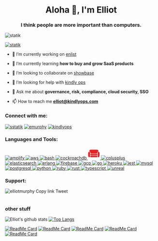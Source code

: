 
<h1 align="center">Aloha 👋, I'm Elliot</h1>
<h3 align="center">I think people are more important than computers.</h3>

<p align="left"> <img src="https://komarev.com/ghpvc/?username=statik&label=Profile%20views&color=0e75b6&style=flat" alt="statik" /> </p>

<p align="left"> <a href="https://github.com/ryo-ma/github-profile-trophy"><img src="https://github-profile-trophy.vercel.app/?username=statik" alt="statik" /></a> </p>

- 🔭 I’m currently working on [enlist](https://enlist.io/)

- 🌱 I’m currently learning **how to buy and grow SaaS products**

- 👯 I’m looking to collaborate on [showbase](https://showbase.studio/)

- 🤝 I’m looking for help with [kindly ops](https://www.kindlyops.com/)

- 💬 Ask me about **governance, risk, compliance, cloud security, SSO**

- 📫 How to reach me **elliot@kindlyops.com**

<h3 align="left">Connect with me:</h3>
<p align="left">
<a href="https://twitter.com/sstatik" target="blank"><img align="center" src="https://cdn.jsdelivr.net/npm/simple-icons@3.0.1/icons/twitter.svg" alt="sstatik" height="30" width="40" /></a>
<a href="https://linkedin.com/in/emurphy" target="blank"><img align="center" src="https://cdn.jsdelivr.net/npm/simple-icons@3.0.1/icons/linkedin.svg" alt="emurphy" height="30" width="40" /></a>
<a href="https://www.youtube.com/c/kindlyops" target="blank"><img align="center" src="https://cdn.jsdelivr.net/npm/simple-icons@3.0.1/icons/youtube.svg" alt="kindlyops" height="30" width="40" /></a>
</p>

<h3 align="left">Languages and Tools:</h3>
<p align="left"> <a href="https://aws.amazon.com/amplify/" target="_blank"> <img src="https://docs.amplify.aws/assets/logo-dark.svg" alt="amplify" width="40" height="40"/> </a> <a href="https://aws.amazon.com" target="_blank"> <img src="https://devicons.github.io/devicon/devicon.git/icons/amazonwebservices/amazonwebservices-original-wordmark.svg" alt="aws" width="40" height="40"/> </a> <a href="https://www.gnu.org/software/bash/" target="_blank"> <img src="https://www.vectorlogo.zone/logos/gnu_bash/gnu_bash-icon.svg" alt="bash" width="40" height="40"/> </a> <a href="https://www.cockroachlabs.com/product/cockroachdb/" target="_blank"> <img src="https://cdn.worldvectorlogo.com/logos/cockroachdb.svg" alt="cockroachdb" width="40" height="40"/> </a> <a href="https://couchdb.apache.org/" target="_blank"> <img src="https://raw.githubusercontent.com/devicons/devicon/0d6c64dbbf311879f7d563bfc3ccf559f9ed111c/icons/couchdb/couchdb-original.svg" alt="couchdb" width="40" height="40"/> </a> <a href="https://www.w3schools.com/cpp/" target="_blank"> <img src="https://devicons.github.io/devicon/devicon.git/icons/cplusplus/cplusplus-original.svg" alt="cplusplus" width="40" height="40"/> </a> <a href="https://www.elastic.co" target="_blank"> <img src="https://www.vectorlogo.zone/logos/elastic/elastic-icon.svg" alt="elasticsearch" width="40" height="40"/> </a> <a href="https://www.erlang.org/" target="_blank"> <img src="https://www.vectorlogo.zone/logos/erlang/erlang-official.svg" alt="erlang" width="40" height="40"/> </a> <a href="https://firebase.google.com/" target="_blank"> <img src="https://www.vectorlogo.zone/logos/firebase/firebase-icon.svg" alt="firebase" width="40" height="40"/> </a> <a href="https://cloud.google.com" target="_blank"> <img src="https://www.vectorlogo.zone/logos/google_cloud/google_cloud-icon.svg" alt="gcp" width="40" height="40"/> </a> <a href="https://golang.org" target="_blank"> <img src="https://devicons.github.io/devicon/devicon.git/icons/go/go-original.svg" alt="go" width="40" height="40"/> </a> <a href="https://heroku.com" target="_blank"> <img src="https://www.vectorlogo.zone/logos/heroku/heroku-icon.svg" alt="heroku" width="40" height="40"/> </a> <a href="https://jestjs.io" target="_blank"> <img src="https://www.vectorlogo.zone/logos/jestjsio/jestjsio-icon.svg" alt="jest" width="40" height="40"/> </a> <a href="https://www.mysql.com/" target="_blank"> <img src="https://devicons.github.io/devicon/devicon.git/icons/mysql/mysql-original-wordmark.svg" alt="mysql" width="40" height="40"/> </a> <a href="https://www.postgresql.org" target="_blank"> <img src="https://devicons.github.io/devicon/devicon.git/icons/postgresql/postgresql-original-wordmark.svg" alt="postgresql" width="40" height="40"/> </a> <a href="https://www.python.org" target="_blank"> <img src="https://devicons.github.io/devicon/devicon.git/icons/python/python-original.svg" alt="python" width="40" height="40"/> </a> <a href="https://www.ruby-lang.org/en/" target="_blank"> <img src="https://devicons.github.io/devicon/devicon.git/icons/ruby/ruby-original-wordmark.svg" alt="ruby" width="40" height="40"/> </a> <a href="https://www.rust-lang.org" target="_blank"> <img src="https://devicons.github.io/devicon/devicon.git/icons/rust/rust-plain.svg" alt="rust" width="40" height="40"/> </a> <a href="https://www.typescriptlang.org/" target="_blank"> <img src="https://devicons.github.io/devicon/devicon.git/icons/typescript/typescript-original.svg" alt="typescript" width="40" height="40"/> </a> <a href="https://unrealengine.com/" target="_blank"> <img src="https://raw.githubusercontent.com/kenangundogan/fontisto/036b7eca71aab1bef8e6a0518f7329f13ed62f6b/icons/svg/brand/unreal-engine.svg" alt="unreal" width="40" height="40"/> </a> </p>

<h3 align="left">Support:</h3>
<p><a href="https://www.buymeacoffee.com/elliotmurphy Copy link Tweet"> <img align="left" src="https://cdn.buymeacoffee.com/buttons/v2/default-yellow.png" height="50" width="210" alt="elliotmurphy Copy link Tweet" /></a></p><br><br>


### other stuff

![Elliot's github stats](https://github-readme-stats.vercel.app/api?username=statik&show_icons=true&theme=solarized-dark&count_private=true)
[![Top Langs](https://github-readme-stats.vercel.app/api/top-langs/?username=statik&langs_count=10&layout=compact)](https://github.com/anuraghazra/github-readme-stats)

[![ReadMe Card](https://github-readme-stats.vercel.app/api/pin/?username=kindlyops&repo=vbs)](https://github.com/anuraghazra/github-readme-stats)
[![ReadMe Card](https://github-readme-stats.vercel.app/api/pin/?username=kindlyops&repo=deleterious)](https://github.com/anuraghazra/github-readme-stats)
[![ReadMe Card](https://github-readme-stats.vercel.app/api/pin/?username=kindlyops&repo=showbase)](https://github.com/anuraghazra/github-readme-stats)
[![ReadMe Card](https://github-readme-stats.vercel.app/api/pin/?username=kindlyops&repo=pipeline-monitor)](https://github.com/anuraghazra/github-readme-stats)
[![ReadMe Card](https://github-readme-stats.vercel.app/api/pin/?username=kindlyops&repo=examples)](https://github.com/anuraghazra/github-readme-stats)

<!--
**statik/statik** is a ✨ _special_ ✨ repository because its `README.md` (this file) appears on your GitHub profile.

Here are some ideas to get you started:

- 🔭 I’m currently working on ...
- 🌱 I’m currently learning ...
- 👯 I’m looking to collaborate on ...
- 🤔 I’m looking for help with ...
- 💬 Ask me about ...
- 📫 How to reach me: ...
- 😄 Pronouns: ...
- ⚡ Fun fact: ...
-->
